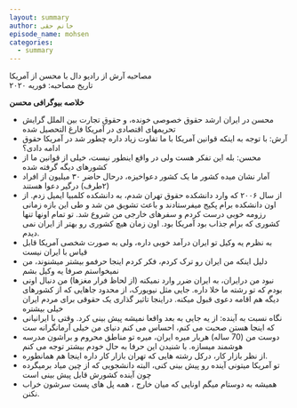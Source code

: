 ```yaml
---
layout: summary
author: خانم حقی
episode_name: mohsen
categories:
  - summary
---
```


مصاحبه آرش از رادیو دال با محسن از آمریکا  
تاریخ مصاحبه: فوریه ۲۰۲۰

**خلاصه بیوگرافی محسن**

- محسن در ایران ارشد حقوق خصوصی خونده، و حقوق تجارت بین الملل گرایش تحریمهای اقتصادی در آمریکا فارغ التحصیل شده 
- آرش: با توجه به اینکه قوانین آمریکا با ما تفاوت زیاد داره چطور شد در آمریکا حقوق ادامه دادی؟
- محسن: بله این تفکر هست ولی در واقع اینطور نیست، خیلی از قوانین ما از کشورهای دیگه گرفته شده
- آمار نشان میده کشور ما یک کشور دعواخیزه، درحال حاضر ۳۰ میلیون از افراد (۲طرف) درگیر دعوا هستند
- از سال ۲۰۰۶ که وارد دانشکده حقوق تهران شدم، به دانشکده کلمبیا ایمیل زدم. از اون دانشکده برام پکیج میفرستادند و باعث تشویق من شد و طی این بازه زمانی رزومه خوبی درست کردم و سفرهای خارجی من شروع شد. تو تمام اونها تنها کشوری که برام جذاب بود آمریکا بود. اون زمان هیچ کشوری رو بهتر از ایران نمی دیدم.
- به نظرم یه وکیل تو ایران درآمد خوبی داره، ولی به صورت شخصی آمریکا قابل قیاس با ایران نیست
- دلیل اینکه من ایران رو ترک کردم، فکر کردم اینجا حرفمو بیشتر میشنوند، من نمیخواستم صرفا یه وکیل بشم
- نبود من درایران، به ایران ضرر وارد نمیکنه (از لحاظ فرار مغزها) من دنبال اونی بودم که تو رشته ما خلا داره. جایی مثل نیویورک، از محدود جاهایی که از کشورهای دیگه هم اقامه دعوی قبول میکنه. دراینجا تاثیر گذاری یک حقوقی برای مردم ایران خیلی بیشتره
- نگاه نسبت به آینده: از یه جایی به بعد واقعا نمیشه پیش بینی کرد. وقتی با ایرانیانی که اینجا هستن صحبت می کنم، احساس می کنم دنیای من خیلی آرمانگرانه ست
- دوست من (70 ساله) هربار میره ایران، میره تو مناطق محروم و براشون مدرسه هوشمند میسازه. با شنیدن این حرفا به حال خودم بیشتر توجه می کنم
- از نظر بازار کار، درکل رشته هایی که تهران بازار کار داره اینجا هم همانطوره.
- تو آمریکا میتونی آینده رو پیش بینی کنی، البته دانشجویی که از چین میاد برمیگرده چون آینده کشورش قابل پیش بینی است
- همیشه به دوستام میگم اونایی که میان خارج ، همه پل های پست سرشون خراب نکنن.

